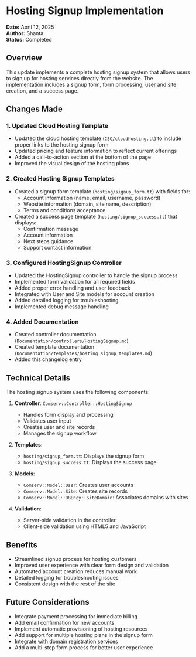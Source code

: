 # Hosting Signup Implementation

**Date:** April 12, 2025  
**Author:** Shanta  
**Status:** Completed

## Overview

This update implements a complete hosting signup system that allows users to sign up for hosting services directly from the website. The implementation includes a signup form, form processing, user and site creation, and a success page.

## Changes Made

### 1. Updated Cloud Hosting Template

- Updated the cloud hosting template (`CSC/cloudhosting.tt`) to include proper links to the hosting signup form
- Updated pricing and feature information to reflect current offerings
- Added a call-to-action section at the bottom of the page
- Improved the visual design of the hosting plans

### 2. Created Hosting Signup Templates

- Created a signup form template (`hosting/signup_form.tt`) with fields for:
  - Account information (name, email, username, password)
  - Website information (domain, site name, description)
  - Terms and conditions acceptance
- Created a success page template (`hosting/signup_success.tt`) that displays:
  - Confirmation message
  - Account information
  - Next steps guidance
  - Support contact information

### 3. Configured HostingSignup Controller

- Updated the HostingSignup controller to handle the signup process
- Implemented form validation for all required fields
- Added proper error handling and user feedback
- Integrated with User and Site models for account creation
- Added detailed logging for troubleshooting
- Implemented debug message handling

### 4. Added Documentation

- Created controller documentation (`Documentation/controllers/HostingSignup.md`)
- Created template documentation (`Documentation/templates/hosting_signup_templates.md`)
- Added this changelog entry

## Technical Details

The hosting signup system uses the following components:

1. **Controller**: `Comserv::Controller::HostingSignup`
   - Handles form display and processing
   - Validates user input
   - Creates user and site records
   - Manages the signup workflow

2. **Templates**:
   - `hosting/signup_form.tt`: Displays the signup form
   - `hosting/signup_success.tt`: Displays the success page

3. **Models**:
   - `Comserv::Model::User`: Creates user accounts
   - `Comserv::Model::Site`: Creates site records
   - `Comserv::Model::DBEncy::SiteDomain`: Associates domains with sites

4. **Validation**:
   - Server-side validation in the controller
   - Client-side validation using HTML5 and JavaScript

## Benefits

- Streamlined signup process for hosting customers
- Improved user experience with clear form design and validation
- Automated account creation reduces manual work
- Detailed logging for troubleshooting issues
- Consistent design with the rest of the site

## Future Considerations

- Integrate payment processing for immediate billing
- Add email confirmation for new accounts
- Implement automatic provisioning of hosting resources
- Add support for multiple hosting plans in the signup form
- Integrate with domain registration services
- Add a multi-step form process for better user experience